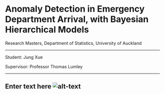 Anomaly Detection in Emergency Department Arrival, with Bayesian Hierarchical Models
=======================================

Research Masters, Department of Statistics, University of Auckland

--------------------------------------

Student: Jung Xue

Supervisor: Professor Thomas Lumley

------------------------------------------------------------------------------------------------------
Enter text here
![alt-text](https://github.com/JungXue/Research_Masters_jxue/edit/master/spbwritehard.gif)
------------------------------------------------------------------------------------------------------
